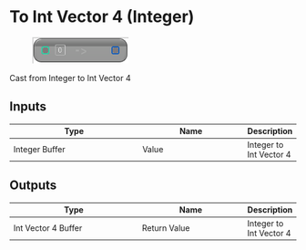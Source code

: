 # To Int Vector 4 (Integer)

<div align="left" data-full-width="false">

<figure><img src="To_Int_Vector_4_(Integer).png" alt=""><figcaption></figcaption></figure>

</div>

Cast from Integer to Int Vector 4

## Inputs

<table>
<thead><tr><th width="250">Type</th><th width="200">Name</th><th>Description</th></tr></thead>
<tbody>
<tr><td>Integer Buffer</td><td>Value</td><td>Integer to Int Vector 4</td></tr>
</tbody>
</table>

## Outputs

<table>
<thead><tr><th width="250">Type</th><th width="200">Name</th><th>Description</th></tr></thead>
<tbody>
<tr><td>Int Vector 4 Buffer</td><td>Return Value</td><td>Integer to Int Vector 4</td></tr>
</tbody>
</table>